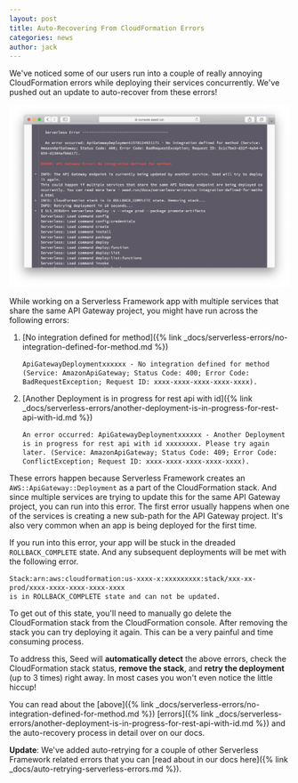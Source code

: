 ```yaml
---
layout: post
title: Auto-Recovering From CloudFormation Errors
categories: news
author: jack
---
```


We've noticed some of our users run into a couple of really annoying CloudFormation errors while deploying their services concurrently. We've pushed out an update to auto-recover from these errors!

![Fixing ROLLBACK_COMPLETE CloudFormation errors build log](/assets/blog/auto-recovering-from-cloudformation-errors/fixing-rollback-complete-cloudformation-errors-build-log.png)

While working on a Serverless Framework app with multiple services that share the same API Gateway project, you might have run across the following errors:

1. [No integration defined for method]({% link _docs/serverless-errors/no-integration-defined-for-method.md %})

    ```
    ApiGatewayDeploymentxxxxxx - No integration defined for method (Service: AmazonApiGateway; Status Code: 400; Error Code: BadRequestException; Request ID: xxxx-xxxx-xxxx-xxxx-xxxx).
    ```

2. [Another Deployment is in progress for rest api with id]({% link _docs/serverless-errors/another-deployment-is-in-progress-for-rest-api-with-id.md %})

   ```
   An error occurred: ApiGatewayDeploymentxxxxxx - Another Deployment is in progress for rest api with id xxxxxxxx. Please try again later. (Service: AmazonApiGateway; Status Code: 409; Error Code: ConflictException; Request ID: xxxx-xxxx-xxxx-xxxx-xxxx).
   ```

These errors happen because Serverless Framework creates an `AWS::ApiGateway::Deployment` as a part of the CloudFormation stack. And since multiple services are trying to update this for the same API Gateway project, you can run into this error. The first error usually happens when one of the services is creating a new sub-path for the API Gateway project. It's also very common when an app is being deployed for the first time.

If you run into this error, your app will be stuck in the dreaded `ROLLBACK_COMPLETE` state. And any subsequent deployments will be met with the following error.

```
Stack:arn:aws:cloudformation:us-xxxx-x:xxxxxxxxx:stack/xxx-xx-prod/xxxx-xxxx-xxxx-xxxx-xxxx 
is in ROLLBACK_COMPLETE state and can not be updated.
```

To get out of this state, you'll need to manually go delete the CloudFormation stack from the CloudFormation console. After removing the stack you can try deploying it again. This can be a very painful and time consuming process.

To address this, Seed will **automatically detect** the above errors, check the CloudFormation stack status, **remove the stack**, and **retry the deployment** (up to 3 times) right away. In most cases you won't even notice the little hiccup!

You can read about the [above]({% link _docs/serverless-errors/no-integration-defined-for-method.md %}) [errors]({% link _docs/serverless-errors/another-deployment-is-in-progress-for-rest-api-with-id.md %}) and the auto-recovery process in detail over on our docs.

**Update**: We've added auto-retrying for a couple of other Serverless Framework related errors that you can [read about in our docs here]({% link _docs/auto-retrying-serverless-errors.md %}).
